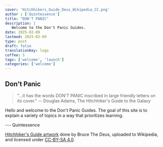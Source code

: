 ```yaml
---
cover: 'Hitchhikers_Guide_Deus_Wikipedia_CC.png'
author : ['Quintessence']
title: "DON'T PANIC"
description: |
   Welcome to the Don't Panic Guides.
date: 2025-02-09
lastmod: 2025-02-09
type: post
draft: false
translationKey: logo
coffee: 5
tags: ['welcome', 'launch']
categories: ['welcome']
---
```


<!-- FIXME write welcome page -->

## Don't Panic

> "...it has the words DON'T PANIC inscribed in large friendly
> letters on its cover."
> -- Douglas Adams,
>    The Hitchhiker's Guide to the Galaxy

Hello and welcome to the Don't Panic Guides. The goal of this site
is to explain a variety of topics in a way that prioritizes
learning.

--- Quintessence

[Hitchhiker's Guide artwork](https://commons.wikimedia.org/w/index.php?curid=125514609)
done by Bruce The Deus, uploaded to Wikipedia, and licensed
under [CC-BY-SA 4.0](https://creativecommons.org/licenses/by-sa/4.0).

